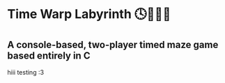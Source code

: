 # Time Warp Labyrinth 🕓🏃🏻‍♀️

## A console-based, two-player timed maze game based entirely in C

hiii testing :3